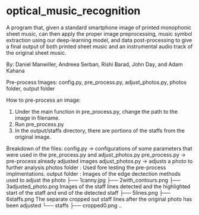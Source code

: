 # optical_music_recognition

A program that, given a standard smartphone image of printed monophonic sheet music, can then apply the
proper image preprocessing, music symbol extraction using our deep-learning model, and data post-processing
to give a final output of both printed sheet music and an instrumental audio track of the original sheet music.

By: Daniel Manwiller, Andreea Serban, Rishi Barad, John Day, and Adam Kahana

Pre-process Images: config.py, pre_process.py, adjust_photos.py, photos folder, output folder

How to pre-process an image:
1. Under the main function in pre_process.py, change the path to the image in filename. 
2. Run pre_process.py 
3. In the output/staffs directory, there are portions of the staffs from the original image. 

Breakdown of the files: 
config.py -> configurations of some parameters that were used in the pre_process.py and adjust_photos.py
pre_process.py -> pre-process already adjusted images
adjust_photos.py -> adjusts a photo to further analysis
photos folder : Used fore testing the pre-process implmentations. 
output folder :
  Images of the edge dectection methods used to adjust the photo
          ├── 1canny.jpg
          ├── 2with_contours.png
          ├── 3adjusted_photo.png
  Images of the staff lines detected and the highlighted start of the staff and end of the detected staff 
          ├── 5lines.png
          ├── 6staffs.png
  The separate cropped out staff lines after the original photo has been adjusted 
          └── staffs
            ├── cropped0.png .. 


